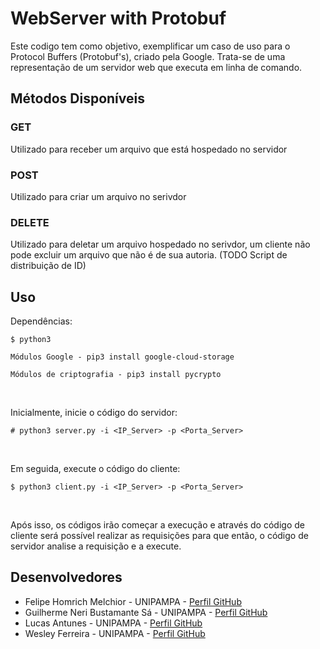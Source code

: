 # WebServer with Protobuf

Este codigo tem como objetivo, exemplificar um caso de uso para o Protocol Buffers (Protobuf's), criado pela Google.
Trata-se de uma representação de um servidor web que executa em linha de comando.

## Métodos Disponíveis
### GET
Utilizado para receber um arquivo que está hospedado no servidor
### POST
Utilizado para criar um arquivo no serivdor
### DELETE
Utilizado para deletar um arquivo hospedado no serivdor, um cliente não pode excluir um arquivo que não é de sua autoria. (TODO Script de distribuição de ID)

## Uso
Dependências: <br>
```
$ python3
```

```
Módulos Google - pip3 install google-cloud-storage

Módulos de criptografia - pip3 install pycrypto
```

<br>

Inicialmente, inicie o código do servidor: <br>
```
# python3 server.py -i <IP_Server> -p <Porta_Server>
```

<br>

Em seguida, execute o código do cliente: <br>
```
$ python3 client.py -i <IP_Server> -p <Porta_Server>
```

<br>

Após isso, os códigos irão começar a execução e através do código de cliente será possível realizar as requisições para que então, o código de servidor analise a requisição e a execute.

## Desenvolvedores

* Felipe Homrich Melchior - UNIPAMPA - [Perfil GitHub](https://github.com/homdreen) <br>
* Guilherme Neri Bustamante Sá - UNIPAMPA - [Perfil GitHub](https://github.com/161150744) <br>
* Lucas Antunes - UNIPAMPA - [Perfil GitHub](https://github.com/LucasAntunesdeAlmeida) <br>
* Wesley Ferreira - UNIPAMPA - [Perfil GitHub](https://github.com/wesferr) <br>

